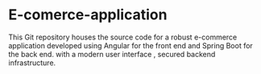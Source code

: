 # E-comerce-application
This Git repository houses the source code for a robust e-commerce application developed using Angular for the front end and Spring Boot for the back end.  with a modern user interface , secured backend infrastructure.
